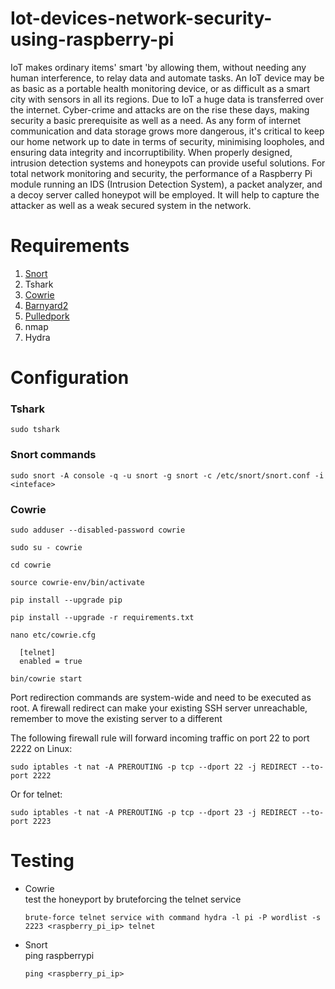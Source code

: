 # Iot-devices-network-security-using-raspberry-pi
IoT makes ordinary items' smart 'by allowing them, without needing any human
interference, to relay data and automate tasks. An IoT device may be as basic as a portable
health monitoring device, or as difficult as a smart city with sensors in all its regions. Due
to IoT a huge data is transferred over the internet. Cyber-crime and attacks are on the rise
these days, making security a basic prerequisite as well as a need. As any form of internet
communication and data storage grows more dangerous, it's critical to keep our home
network up to date in terms of security, minimising loopholes, and ensuring data integrity
and incorruptibility. When properly designed, intrusion detection systems and honeypots
can provide useful solutions. For total network monitoring and security, the performance
of a Raspberry Pi module running an IDS (Intrusion Detection System), a packet analyzer,
and a decoy server called honeypot will be employed. It will help to capture the attacker as
well as a weak secured system in the network.


# Requirements

1. [Snort](https://www.snort.org/downloads) 
2. Tshark 
3. [Cowrie](https://github.com/cowrie/cowrie) 
4. [Barnyard2](https://github.com/firnsy/barnyard2)
5. [Pulledpork](https://github.com/shirkdog/pulledpork)
6. nmap
7. Hydra

# Configuration
### Tshark
    sudo tshark
### Snort commands
    sudo snort -A console -q -u snort -g snort -c /etc/snort/snort.conf -i <inteface>

### Cowrie
```
sudo adduser --disabled-password cowrie
```
```
sudo su - cowrie
```
```
cd cowrie
```
```
source cowrie-env/bin/activate
```
```
pip install --upgrade pip
```
```
pip install --upgrade -r requirements.txt
```
```
nano etc/cowrie.cfg
```
```
  [telnet]
  enabled = true
```
```
bin/cowrie start
```

Port redirection commands are system-wide and need to be executed as root. A firewall redirect can make your existing SSH server unreachable, remember to move the existing server to a different 

The following firewall rule will forward incoming traffic on port 22 to port 2222 on Linux:

```
sudo iptables -t nat -A PREROUTING -p tcp --dport 22 -j REDIRECT --to-port 2222
```
Or for telnet:
```
sudo iptables -t nat -A PREROUTING -p tcp --dport 23 -j REDIRECT --to-port 2223
```
# Testing
* Cowrie<br>
    test the honeyport by bruteforcing the telnet service
    ```
    brute-force telnet service with command hydra -l pi -P wordlist -s 2223 <raspberry_pi_ip> telnet
    ```
* Snort<br>
    ping raspberrypi
    ```
    ping <raspberry_pi_ip>
    ```
